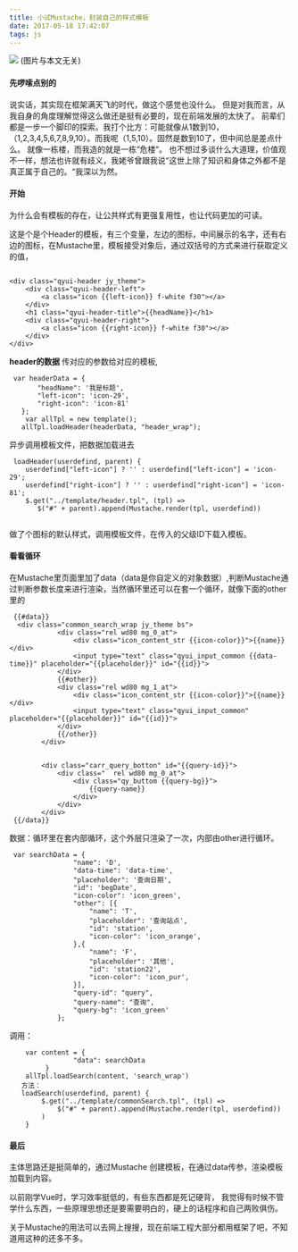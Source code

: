 ```yaml
---
title: 小试Mustache，封装自己的样式模板
date: 2017-05-18 17:42:07
tags: js
---
```



![](http://upload-images.jianshu.io/upload_images/626151-1dfbca9a11951b3f.jpg?imageMogr2/auto-orient/strip%7CimageView2/2/w/1240)
(图片与本文无关)

<!--more--><!--more-->

#### 先啰嗦点别的
说实话，其实现在框架满天飞的时代，做这个感觉也没什么。
但是对我而言，从我自身的角度理解觉得这么做还是挺有必要的，现在前端发展的太快了。
前辈们都是一步一个脚印的探索。我打个比方：可能就像从1数到10，（1,2,3,4,5,6,7,8,9,10）。而我呢（1,5,10）。固然是数到10了，但中间总是差点什么。
就像一栋楼，而我造的就是一栋“危楼“。
也不想过多谈什么大道理，价值观不一样，想法也许就有歧义，我姥爷曾跟我说“这世上除了知识和身体之外都不是真正属于自己的。“我深以为然。 

#### 开始

为什么会有模板的存在，让公共样式有更强复用性，也让代码更加的可读。

这是个是个Header的模板，有三个变量，左边的图标，中间展示的名字，还有右边的图标，在Mustache里，模板接受对象后，通过双括号的方式来进行获取定义的值，
```

<div class="qyui-header jy_theme">
    <div class="qyui-header-left">
        <a class="icon {{left-icon}} f-white f30"></a>
    </div>
    <h1 class="qyui-header-title">{{headName}}</h1>
    <div class="qyui-header-right">
        <a class="icon {{right-icon}} f-white f30"></a>
    </div>
</div>

```
<b>header的数据</b> 传对应的参数给对应的模板,
```
 var headerData = {
       "headName": '我是标题',
       "left-icon": 'icon-29',
       "right-icon": 'icon-81'
   };
    var allTpl = new template();
   allTpl.loadHeader(headerData, "header_wrap");
```

异步调用模板文件，把数据加载进去
```
 loadHeader(userdefind, parent) {
    userdefind["left-icon"] ? '' : userdefind["left-icon"] = 'icon-29';
    userdefind["right-icon"] ? '' : userdefind["right-icon"] = 'icon-81';
    $.get("../template/header.tpl", (tpl) =>
       $("#" + parent).append(Mustache.render(tpl, userdefind))
        
```
做了个图标的默认样式，调用模板文件，在传入的父级ID下载入模板。

#### 看看循环

在Mustache里页面里加了data（data是你自定义的对象数据）,判断Mustache通过判断参数长度来进行渲染，当然循环里还可以在套一个循环，就像下面的other里的

```
 {{#data}}
  <div class="common_search_wrap jy_theme bs">
            <div class="rel wd80 mg_0_at">
                <div class="icon_content_str {{icon-color}}">{{name}}</div>
                <input type="text" class="qyui_input_common {{data-time}}" placeholder="{{placeholder}}" id="{{id}}">
            </div>
            {{#other}}
            <div class="rel wd80 mg_1_at">
                <div class="icon_content_str {{icon-color}}">{{name}}</div>
                <input type="text" class="qyui_input_common" placeholder="{{placeholder}}" id="{{id}}">
            </div>
            {{/other}}
        </div>

   
        <div class="carr_query_botton" id="{{query-id}}">
            <div class="  rel wd80 mg_0_at">
                <div class="qy_buttom {{query-bg}}">
                    {{query-name}}
                </div>
            </div>
        </div>
 {{/data}}
```

数据：循环里在套内部循环，这个外层只渲染了一次，内部由other进行循环。
```
 var searchData = {
                "name": 'D',
                "data-time": 'data-time',
                "placeholder": '查询日期',
                "id": 'begDate',
                "icon-color": 'icon_green',
                "other": [{
                    "name": 'T',
                    "placeholder": '查询站点',
                    "id": 'station',
                    "icon-color": 'icon_orange',
                },{
                    "name": 'F',
                    "placeholder": '其他',
                    "id": 'station22',
                    "icon-color": 'icon_pur',
				}],
                "query-id": "query",
                "query-name": "查询",
                "query-bg": 'icon_green'
            };
```
调用：
```
    var content = {
                "data": searchData
         }
    allTpl.loadSearch(content, 'search_wrap')
   方法：  
   loadSearch(userdefind, parent) {
        $.get("../template/commonSearch.tpl", (tpl) =>
            $("#" + parent).append(Mustache.render(tpl, userdefind))
        )
    }
```

#### 最后
主体思路还是挺简单的，通过Mustache 创建模板，在通过data传参，渲染模板加载到内容。

以前刚学Vue时，学习效率挺低的，有些东西都是死记硬背， 我觉得有时候不管学什么东西，一些原理思想还是要需要明白的，硬上的话程序和自己两败俱伤。

关于Mustache的用法可以去网上搜搜，现在前端工程大部分都用框架了吧，不知道用这种的还多不多。